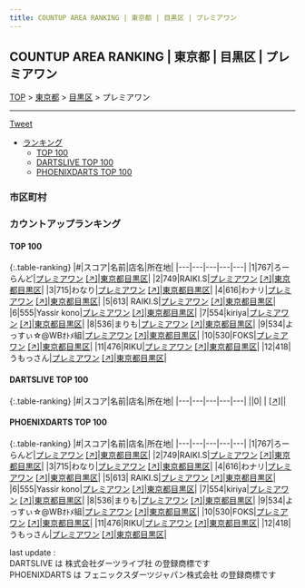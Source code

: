 ```yaml
---
title: COUNTUP AREA RANKING | 東京都 | 目黒区 | プレミアワン
---
```

## COUNTUP AREA RANKING | 東京都 | 目黒区 | プレミアワン

[TOP](/darts/rank/) > [東京都](/darts/rank/東京都/) > [目黒区](/darts/rank/東京都/目黒区/) > プレミアワン

___

<a href="https://twitter.com/share?ref_src=twsrc%5Etfw" data-text="COUNTUP AREA RANKING | 東京都目黒区プレミアワン" class="twitter-share-button" data-hashtags="DARTSLIVE,PHOENIXDARTS,darts,ダーツ" data-show-count="false">Tweet</a>

* [ランキング](#カウントアップランキング)
    * [TOP 100](#top-100)
    * [DARTSLIVE TOP 100](#dartslive-top-100)
    * [PHOENIXDARTS TOP 100](#phoenixdarts-top-100)

### 市区町村

<ul>

</ul>

### カウントアップランキング

#### TOP 100



{:.table-ranking}
|#|スコア|名前|店名|所在地|
|---|---|---|---|---|
|1|767|<span class="rank-name-pd">ろーらんど</span>|<a href="/darts/rank/shops/9864.html">プレミアワン</a> <a href="https://vs.phoenixdarts.com/jp/shop/shopDetailInfo/s_9864?s_seq=9864">[↗]</a>|<a href="/darts/rank/東京都/目黒区">東京都目黒区</a>|
|2|749|<span class="rank-name-pd">RAIKI.S</span>|<a href="/darts/rank/shops/9864.html">プレミアワン</a> <a href="https://vs.phoenixdarts.com/jp/shop/shopDetailInfo/s_9864?s_seq=9864">[↗]</a>|<a href="/darts/rank/東京都/目黒区">東京都目黒区</a>|
|3|715|<span class="rank-name-pd">わなり</span>|<a href="/darts/rank/shops/9864.html">プレミアワン</a> <a href="https://vs.phoenixdarts.com/jp/shop/shopDetailInfo/s_9864?s_seq=9864">[↗]</a>|<a href="/darts/rank/東京都/目黒区">東京都目黒区</a>|
|4|616|<span class="rank-name-pd">わナリ</span>|<a href="/darts/rank/shops/9864.html">プレミアワン</a> <a href="https://vs.phoenixdarts.com/jp/shop/shopDetailInfo/s_9864?s_seq=9864">[↗]</a>|<a href="/darts/rank/東京都/目黒区">東京都目黒区</a>|
|5|613|<span class="rank-name-pd"> RAIKI.S</span>|<a href="/darts/rank/shops/9864.html">プレミアワン</a> <a href="https://vs.phoenixdarts.com/jp/shop/shopDetailInfo/s_9864?s_seq=9864">[↗]</a>|<a href="/darts/rank/東京都/目黒区">東京都目黒区</a>|
|6|555|<span class="rank-name-pd">Yassir kono</span>|<a href="/darts/rank/shops/9864.html">プレミアワン</a> <a href="https://vs.phoenixdarts.com/jp/shop/shopDetailInfo/s_9864?s_seq=9864">[↗]</a>|<a href="/darts/rank/東京都/目黒区">東京都目黒区</a>|
|7|554|<span class="rank-name-pd">kiriya</span>|<a href="/darts/rank/shops/9864.html">プレミアワン</a> <a href="https://vs.phoenixdarts.com/jp/shop/shopDetailInfo/s_9864?s_seq=9864">[↗]</a>|<a href="/darts/rank/東京都/目黒区">東京都目黒区</a>|
|8|536|<span class="rank-name-pd">まりも</span>|<a href="/darts/rank/shops/9864.html">プレミアワン</a> <a href="https://vs.phoenixdarts.com/jp/shop/shopDetailInfo/s_9864?s_seq=9864">[↗]</a>|<a href="/darts/rank/東京都/目黒区">東京都目黒区</a>|
|9|534|<span class="rank-name-pd">よっすぃ☆@WBｵﾄﾒ組</span>|<a href="/darts/rank/shops/9864.html">プレミアワン</a> <a href="https://vs.phoenixdarts.com/jp/shop/shopDetailInfo/s_9864?s_seq=9864">[↗]</a>|<a href="/darts/rank/東京都/目黒区">東京都目黒区</a>|
|10|530|<span class="rank-name-pd">FOKS</span>|<a href="/darts/rank/shops/9864.html">プレミアワン</a> <a href="https://vs.phoenixdarts.com/jp/shop/shopDetailInfo/s_9864?s_seq=9864">[↗]</a>|<a href="/darts/rank/東京都/目黒区">東京都目黒区</a>|
|11|476|<span class="rank-name-pd">RIKU</span>|<a href="/darts/rank/shops/9864.html">プレミアワン</a> <a href="https://vs.phoenixdarts.com/jp/shop/shopDetailInfo/s_9864?s_seq=9864">[↗]</a>|<a href="/darts/rank/東京都/目黒区">東京都目黒区</a>|
|12|418|<span class="rank-name-pd">うもっさん</span>|<a href="/darts/rank/shops/9864.html">プレミアワン</a> <a href="https://vs.phoenixdarts.com/jp/shop/shopDetailInfo/s_9864?s_seq=9864">[↗]</a>|<a href="/darts/rank/東京都/目黒区">東京都目黒区</a>|


#### DARTSLIVE TOP 100



{:.table-ranking}
|#|スコア|名前|店名|所在地|
|---|---|---|---|---|
||0|<span class="rank-name-dl"> </span>|<a href="/darts/rank/shops/.html"></a> <a href="">[↗]</a>|<a href="/darts/rank//"></a>|


#### PHOENIXDARTS TOP 100



{:.table-ranking}
|#|スコア|名前|店名|所在地|
|---|---|---|---|---|
|1|767|<span class="rank-name-pd">ろーらんど</span>|<a href="/darts/rank/shops/9864.html">プレミアワン</a> <a href="https://vs.phoenixdarts.com/jp/shop/shopDetailInfo/s_9864?s_seq=9864">[↗]</a>|<a href="/darts/rank/東京都/目黒区">東京都目黒区</a>|
|2|749|<span class="rank-name-pd">RAIKI.S</span>|<a href="/darts/rank/shops/9864.html">プレミアワン</a> <a href="https://vs.phoenixdarts.com/jp/shop/shopDetailInfo/s_9864?s_seq=9864">[↗]</a>|<a href="/darts/rank/東京都/目黒区">東京都目黒区</a>|
|3|715|<span class="rank-name-pd">わなり</span>|<a href="/darts/rank/shops/9864.html">プレミアワン</a> <a href="https://vs.phoenixdarts.com/jp/shop/shopDetailInfo/s_9864?s_seq=9864">[↗]</a>|<a href="/darts/rank/東京都/目黒区">東京都目黒区</a>|
|4|616|<span class="rank-name-pd">わナリ</span>|<a href="/darts/rank/shops/9864.html">プレミアワン</a> <a href="https://vs.phoenixdarts.com/jp/shop/shopDetailInfo/s_9864?s_seq=9864">[↗]</a>|<a href="/darts/rank/東京都/目黒区">東京都目黒区</a>|
|5|613|<span class="rank-name-pd"> RAIKI.S</span>|<a href="/darts/rank/shops/9864.html">プレミアワン</a> <a href="https://vs.phoenixdarts.com/jp/shop/shopDetailInfo/s_9864?s_seq=9864">[↗]</a>|<a href="/darts/rank/東京都/目黒区">東京都目黒区</a>|
|6|555|<span class="rank-name-pd">Yassir kono</span>|<a href="/darts/rank/shops/9864.html">プレミアワン</a> <a href="https://vs.phoenixdarts.com/jp/shop/shopDetailInfo/s_9864?s_seq=9864">[↗]</a>|<a href="/darts/rank/東京都/目黒区">東京都目黒区</a>|
|7|554|<span class="rank-name-pd">kiriya</span>|<a href="/darts/rank/shops/9864.html">プレミアワン</a> <a href="https://vs.phoenixdarts.com/jp/shop/shopDetailInfo/s_9864?s_seq=9864">[↗]</a>|<a href="/darts/rank/東京都/目黒区">東京都目黒区</a>|
|8|536|<span class="rank-name-pd">まりも</span>|<a href="/darts/rank/shops/9864.html">プレミアワン</a> <a href="https://vs.phoenixdarts.com/jp/shop/shopDetailInfo/s_9864?s_seq=9864">[↗]</a>|<a href="/darts/rank/東京都/目黒区">東京都目黒区</a>|
|9|534|<span class="rank-name-pd">よっすぃ☆@WBｵﾄﾒ組</span>|<a href="/darts/rank/shops/9864.html">プレミアワン</a> <a href="https://vs.phoenixdarts.com/jp/shop/shopDetailInfo/s_9864?s_seq=9864">[↗]</a>|<a href="/darts/rank/東京都/目黒区">東京都目黒区</a>|
|10|530|<span class="rank-name-pd">FOKS</span>|<a href="/darts/rank/shops/9864.html">プレミアワン</a> <a href="https://vs.phoenixdarts.com/jp/shop/shopDetailInfo/s_9864?s_seq=9864">[↗]</a>|<a href="/darts/rank/東京都/目黒区">東京都目黒区</a>|
|11|476|<span class="rank-name-pd">RIKU</span>|<a href="/darts/rank/shops/9864.html">プレミアワン</a> <a href="https://vs.phoenixdarts.com/jp/shop/shopDetailInfo/s_9864?s_seq=9864">[↗]</a>|<a href="/darts/rank/東京都/目黒区">東京都目黒区</a>|
|12|418|<span class="rank-name-pd">うもっさん</span>|<a href="/darts/rank/shops/9864.html">プレミアワン</a> <a href="https://vs.phoenixdarts.com/jp/shop/shopDetailInfo/s_9864?s_seq=9864">[↗]</a>|<a href="/darts/rank/東京都/目黒区">東京都目黒区</a>|


<div class="footer border-top border-gray-light mt-5 pt-3 text-right text-gray">
    last update : <span style="font-weight: italic" id="foot_last_modified"></span><br />
    DARTSLIVE は 株式会社ダーツライブ社 の登録商標です<br />
    PHOENIXDARTS は フェニックスダーツジャパン株式会社 の登録商標です<br />
</div>

<script src="https://cdnjs.cloudflare.com/ajax/libs/jquery.tablesorter/2.31.3/js/jquery.tablesorter.min.js" integrity="sha512-qzgd5cYSZcosqpzpn7zF2ZId8f/8CHmFKZ8j7mU4OUXTNRd5g+ZHBPsgKEwoqxCtdQvExE5LprwwPAgoicguNg==" crossorigin="anonymous" referrerpolicy="no-referrer"></script>
<link rel="stylesheet" href="https://cdnjs.cloudflare.com/ajax/libs/jquery.tablesorter/2.31.3/css/theme.default.min.css" integrity="sha512-wghhOJkjQX0Lh3NSWvNKeZ0ZpNn+SPVXX1Qyc9OCaogADktxrBiBdKGDoqVUOyhStvMBmJQ8ZdMHiR3wuEq8+w==" crossorigin="anonymous" referrerpolicy="no-referrer" />
<script>
$(function() {
    $(".table-ranking").tablesorter({sortList:[[0, 0]]});
    $("#foot_last_modified").text(formatDate(new Date(document.lastModified), 'yyyy-MM-dd HH:mm:ss'));
});
</script>

<script async src="https://platform.twitter.com/widgets.js" charset="utf-8"></script>